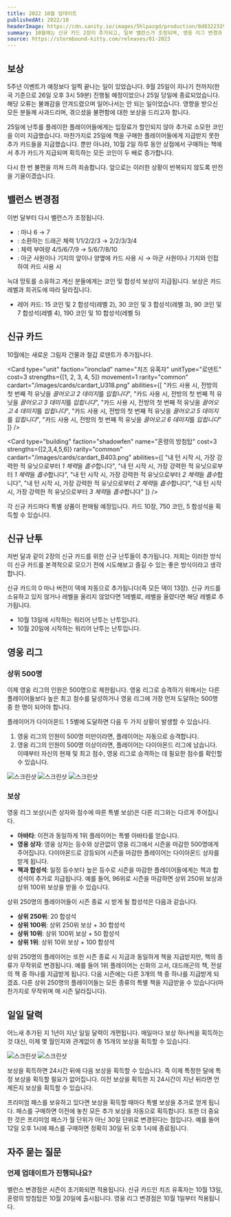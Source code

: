 ```yaml
---
title: 2022 10월 업데이트
publishedAt: 2022/10
headerImage: https://cdn.sanity.io/images/5hlpazgd/production/8d832232926ea86a6b41a5e6c9134b98fd4605b3-1920x622.png
summary: 10월에는 신규 카드 2장이 추가되고, 일부 밸런스가 조정되며, 영웅 리그 변경과 함께 일일 달력이 새롭게 변화합니다.
source: https://stormbound-kitty.com/releases/01-2023
---
```


<script>
    import Old from "$components/Old.svelte";
    import ImageBlock from "$components/ImageBlock.svelte";
    import FlexibleList from "$components/FlexibleList.svelte";
    import Icon from "$components/Icon.svelte";
    import Card from "$components/Card.svelte";
    import CardLink from "$components/CardLink.svelte";
    import Comment from "$components/Comment.svelte";
</script>

## 보상
5주년 이벤트가 예정보다 일찍 끝나는 일이 있었습니다. 9월 25일이 지나기 전까지(한국 기준으로 26일 오후 3시 59분) 진행될 예정이었으나 25일 당일에 종료되었습니다. 해당 오류는 불쾌감을 안겨드렸으며 일어나서는 안 되는 일이었습니다. 영향을 받으신 모든 분들께 사과드리며, 겪으셨을 불편함에 대한 보상을 드리고자 합니다.

25일에 난투를 플레이한 플레이어들에게는 입장료가 할인되지 않아 추가로 소모한 코인을 이미 지급했습니다. 마찬가지로 25일에 책을 구매한 플레이어들에게 지급받지 못한 추가 카드들을 지급했습니다. 뿐만 아니라, 10월 2일 하루 동안 상점에서 구매하는 책에서 추가 카드가 지급되며 획득하는 모든 코인이 두 배로 증가합니다.

다시 한 번 불편을 끼쳐 드려 죄송합니다. 앞으로는 이러한 상황이 반복되지 않도록 만전을 기울이겠습니다.

## 밸런스 변경점
이번 달부터 다시 밸런스가 조정됩니다.

  - **<CardLink target="늑대 망토" />**: 마나 <Old>6</Old> → 7
  - **<CardLink target="용자리 방랑자" />**: 소환하는 드래곤 체력 <Old>1/1/2/2/3</Old> → 2/2/3/3/4
  - **<CardLink target="황혼을 부르는 노인" />**: 체력 부여량 <Old>4/5/6/7/9</Old> → 5/6/7/8/10
  - **<CardLink target="사원 수호자" />**: <Old>아군 사원이나 기지의 앞이나 양옆에 카드 사용 시</Old> → 아군 사원이나 기지와 인접하여 카드 사용 시

<Comment>

늑대 망토를 소유하고 계신 분들에게는 코인 및 합성석 보상이 지급됩니다. 보상은 카드 레벨과 희귀도에 따라 달라집니다.

  - <Icon type="rare" /> 레어 카드: <Icon type="coin" /> 15 코인 및 <Icon type="stone" /> 2 합성석(레벨 2), <Icon type="coin" /> 30 코인 및 <Icon type="stone" /> 3 합성석(레벨 3), <Icon type="coin" /> 90 코인 및 <Icon type="stone" /> 7 합성석(레벨 4), <Icon type="coin" /> 190 코인 및 <Icon type="stone" /> 10 합성석(레벨 5)

</Comment>

## 신규 카드
10월에는 새로운 그림자 건물과 철갑 로덴트가 추가됩니다.

<Card type="unit" faction="ironclad" name="치즈 유혹자" unitType="로덴트" cost=3 strengths={[1, 2, 3, 4, 5]} movement=1 rarity="common" cardart="/images/cards/cardart_U318.png" abilities={[
    "카드 사용 시, 전방의 첫 번째 적 유닛을 *끌어오고 2 데미지*를 *입힙니다*",
    "카드 사용 시, 전방의 첫 번째 적 유닛을 *끌어오고 3 데미지*를 *입힙니다*",
    "카드 사용 시, 전방의 첫 번째 적 유닛을 *끌어오고 4 데미지*를 *입힙니다*",
    "카드 사용 시, 전방의 첫 번째 적 유닛을 *끌어오고 5 데미지*를 *입힙니다*",
    "카드 사용 시, 전방의 첫 번째 적 유닛을 *끌어오고 6 데미지*를 *입힙니다*"
]} />

<Card type="building" faction="shadowfen" name="혼령의 방첨탑" cost=3 strengths={[2,3,4,5,6]} rarity="common" cardart="/images/cards/cardart_B403.png" abilities={[
    "내 턴 시작 시, 가장 강력한 적 유닛으로부터 *1 체력*을 *흡수*합니다",
    "내 턴 시작 시, 가장 강력한 적 유닛으로부터 *1 체력*을 *흡수*합니다",
    "내 턴 시작 시, 가장 강력한 적 유닛으로부터 *2 체력*을 *흡수*합니다",
    "내 턴 시작 시, 가장 강력한 적 유닛으로부터 *2 체력*을 *흡수*합니다",
    "내 턴 시작 시, 가장 강력한 적 유닛으로부터 *3 체력*을 *흡수*합니다"
]} />

각 신규 카드마다 특별 상품이 판매될 예정입니다. 카드 10장, <Icon type="coin" /> 750 코인, <Icon type="stone" /> 5 합성석을 획득할 수 있습니다.

## 신규 난투
저번 달과 같이 2장의 신규 카드를 위한 신규 난투들이 추가됩니다. 저희는 이러한 방식이 신규 카드를 본격적으로 모으기 전에 시도해보고 즐길 수 있는 좋은 방식이라고 생각합니다.

신규 카드의 0 마나 버전이 덱에 자동으로 추가됩니다(즉 모든 덱이 13장). 신규 카드를 소유하고 있지 않거나 레벨을 올리지 않았다면 1레벨로, 레벨을 올렸다면 해당 레벨로 추가됩니다.

  - 10월 13일에 시작하는 워리어 난투는 **<CardLink target="치즈 유혹자" />** 난투입니다.
  - 10월 20일에 시작하는 워리어 난투는 **<CardLink target="혼령의 방첨탑" />** 난투입니다.

## 영웅 리그
### 상위 500명
이제 영웅 리그의 인원은 500명으로 제한됩니다. 영웅 리그로 승격하기 위해서는 다른 플레이어들보다 높은 최고 점수를 달성하거나 영웅 리그에 가장 먼저 도달하는 500명 중 한 명이 되어야 합니다.

플레이어가 다이아몬드 1 5별에 도달하면 다음 두 가지 상황이 발생할 수 있습니다.

  1. 영웅 리그의 인원이 500명 미만이라면, 플레이어는 자동으로 승격합니다.
  2. 영웅 리그의 인원이 500명 이상이라면, 플레이어는 다이아몬드 리그에 남습니다. 이때부터 자신의 현재 및 최고 점수, 영웅 리그로 승격하는 데 필요한 점수를 확인할 수 있습니다.

<FlexibleList allowOverflow>
    <img alt="스크린샷" src="https://dcimg4.dcinside.co.kr/viewimage.php?id=3ea9df34e8d037b360bb87&no=24b0d769e1d32ca73dea87fa11d02831dd19b8e7fc4eb19683da708446d82daeaea2a3d6b0059d76899727834b0624383e23d1915c59bdef37c6eeca439fa15c18547c38c7cd1c#screenshot"/>
    <img alt="스크린샷" src="https://dcimg4.dcinside.co.kr/viewimage.php?id=3ea9df34e8d037b360bb87&no=24b0d769e1d32ca73dea87fa11d02831dd19b8e7fc4eb19683da708446d82daeaea2a3d6b0059d76899727834b0624383e23d1915c59bdef37c6ee9e4a97a20b07ffbe78bd7215#screenshot"/>
    <img alt="스크린샷" src="https://dcimg4.dcinside.co.kr/viewimage.php?id=3ea9df34e8d037b360bb87&no=24b0d769e1d32ca73dea87fa11d02831dd19b8e7fc4eb19683da708446d82daeaea2a3d6b0059d76899727834b0624383e23d1915c59bdef37c6ee9d43ccf65ebf821eec5bc411#screenshot"/>
</FlexibleList>

### 보상
영웅 리그 보상(시즌 상자와 점수에 따른 특별 보상)은 다른 리그와는 다르게 주어집니다.

  - **아바타**: 이전과 동일하게 1위 플레이어는 특별 아바타를 얻습니다.
  - **영웅 상자**: 영웅 상자는 등수와 상관없이 영웅 리그에서 시즌을 마감한 500명에게 주어집니다. 다이아몬드로 강등되어 시즌을 마감한 플레이어는 다이아몬드 상자를 받게 됩니다.
  - **책과 합성석**: 일정 등수보다 높은 등수로 시즌을 마감한 플레이어들에게는 책과 합성석이 추가로 지급됩니다. 예를 들어, 96위로 시즌을 마감하면 상위 250위 보상과 상위 100위 보상을 받을 수 있습니다.

상위 250명의 플레이어들이 시즌 종료 시 받게 될 합성석은 다음과 같습니다.

  - **상위 250위**: 20 합성석
  - **상위 100위**: 상위 250위 보상 + 30 합성석
  - **상위 10위**: 상위 100위 보상 + 50 합성석
  - **상위 1위**: 상위 10위 보상 + 100 합성석

상위 250명의 플레이어는 또한 시즌 종료 시 지금과 동일하게 책을 지급받지만, 책의 종류가 무작위로 변경됩니다. 예를 들어 1위 플레이어는 신화의 고서, 대드래곤의 책, 전설의 책 중 하나를 지급받게 됩니다. 다음 시즌에는 다른 3개의 책 중 하나를 지급받게 되겠죠. 다른 상위 250명의 플레이어들는 모든 종류의 특별 책을 지급받을 수 있습니다(마찬가지로 무작위며 매 시즌 달라집니다).

## 일일 달력
어느새 추가된 지 1년이 지난 일일 달력이 개편됩니다. 매일마다 보상 하나씩을 획득하는 것 대신, 이제 몇 월인지와 관계없이 총 15개의 보상을 획득할 수 있습니다.

<FlexibleList allowOverflow>
    <img alt="스크린샷" src="https://cdn.sanity.io/images/5hlpazgd/production/1b600422f993df4ca0e6c605046e381aa82667bd-1536x2048.jpg#screenshot" />
    <img alt="스크린샷" src="https://cdn.sanity.io/images/5hlpazgd/production/762a9800321b6915f685034805d24aac5202bec9-1536x2048.jpg#screenshot" />
</FlexibleList>

보상을 획득하면 24시간 뒤에 다음 보상을 획득할 수 있습니다. 즉 이제 특정한 달에 특정 보상을 획득할 필요가 없어집니다. 이전 보상을 획득한 지 24시간이 지난 뒤라면 언제든지 보상을 획득할 수 있습니다.

프리미엄 패스를 보유하고 있다면 보상을 획득할 때마다 특별 보상을 추가로 얻게 됩니다. 패스를 구매하면 이전에 놓친 모든 추가 보상을 자동으로 획득합니다. 또한 더 중요한 것은 프리미엄 패스가 월 단위가 아닌 30일 단위로 변경된다는 점입니다. 예를 들어 12일 오후 1시에 패스를 구매하면 정확히 30일 뒤 오후 1시에 종료됩니다.

## 자주 묻는 질문
### 언제 업데이트가 진행되나요?
밸런스 변경점은 시즌이 초기화되면 적용됩니다. 신규 카드인 치즈 유혹자는 10월 13일, 혼령의 방첨탑은 10월 20일에 출시됩니다. 영웅 리그 변경점은 10월 1일부터 적용됩니다.